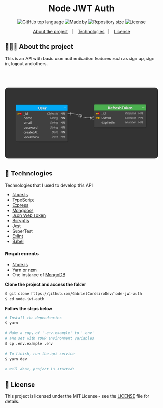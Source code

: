 <h1 align="center">
  Node JWT Auth
</h1>

<p align="center">
  <img alt="GitHub top language" src="https://img.shields.io/github/languages/top/GabrielCordeiroDev/node-jwt-auth">

  <a href="https://www.linkedin.com/in/dev-gabriel-cordeiro/">
    <img alt="Made by" src="https://img.shields.io/badge/made%20by-Gabriel%20Cordeiro-gree">
  </a>
  
  <img alt="Repository size" src="https://img.shields.io/github/repo-size/GabrielCordeiroDev/node-jwt-auth">
  
  <img alt="License" src="https://img.shields.io/github/license/GabrielCordeiroDev/node-jwt-auth">
</p>

<p align="center">
  <a href="#-about-the-project">About the project</a>&nbsp;&nbsp;&nbsp;|&nbsp;&nbsp;&nbsp;
  <a href="#-technologies">Technologies</a>&nbsp;&nbsp;&nbsp;|&nbsp;&nbsp;&nbsp;
  <a href="#-license">License</a>
</p>

## 👨🏻‍💻 About the project

This is an API with basic user authentication features such as sign up, sign in, logout and others.

<br />

<h1 align="center">
  <img alt="MongoDB Collections" style="border-radius:10px" src="./github/node-jwt-auth.jpg" />
</h1>

## 🚀 Technologies

Technologies that I used to develop this API

- [Node.js](https://nodejs.org/en/)
- [TypeScript](https://www.typescriptlang.org/)
- [Express](https://expressjs.com/)
- [Mongoose](https://mongoosejs.com/)
- [Json Web Token](https://jwt.io/)
- [Bcryptjs](https://github.com/dcodeIO/bcrypt.js)
- [Jest](https://jestjs.io/)
- [SuperTest](https://github.com/visionmedia/supertest)
- [Eslint](https://eslint.org/)
- [Babel](https://babeljs.io/)

### Requirements

- [Node.js](https://nodejs.org/en/)
- [Yarn](https://classic.yarnpkg.com/) or [npm](https://www.npmjs.com/)
- One instance of [MongoDB](https://www.mongodb.com/)

**Clone the project and access the folder**

```bash
$ git clone https://github.com/GabrielCordeiroDev/node-jwt-auth
$ cd node-jwt-auth
```

**Follow the steps below**

```bash
# Install the dependencies
$ yarn

# Make a copy of '.env.example' to '.env'
# and set with YOUR environment variables
$ cp .env.example .env

# To finish, run the api service
$ yarn dev

# Well done, project is started!
```

## 📝 License

This project is licensed under the MIT License - see the [LICENSE](https://github.com/GabrielCordeiroDev/node-jwt-auth/blob/main/LICENSE) file for details.
